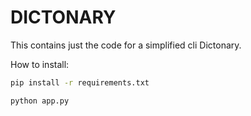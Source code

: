 # DICTONARY

This contains just the code for a simplified cli Dictonary.

How to install:
```sh
pip install -r requirements.txt
```

```sh
python app.py
```